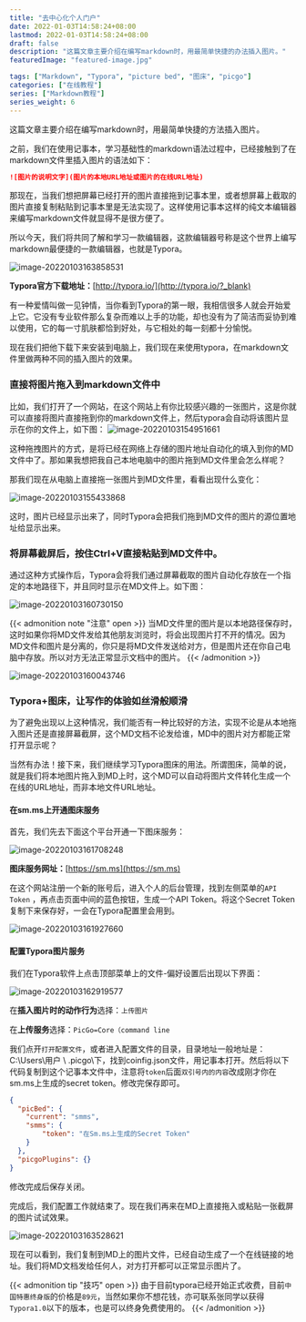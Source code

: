 ```yaml
---
title: "去中心化个人门户"
date: 2022-01-03T14:58:24+08:00
lastmod: 2022-01-03T14:58:24+08:00
draft: false
description: "这篇文章主要介绍在编写markdown时，用最简单快捷的办法插入图片。"
featuredImage: "featured-image.jpg"

tags: ["Markdown", "Typora", "picture bed", "图床", "picgo"]
categories: ["在线教程"]
series: ["Markdown教程"]
series_weight: 6
---
```


这篇文章主要介绍在编写markdown时，用最简单快捷的方法插入图片。

<!--more-->

之前，我们在使用记事本，学习基础性的markdown语法过程中，已经接触到了在markdown文件里插入图片的语法如下：  

```markdown
![图片的说明文字](图片的本地URL地址或图片的在线URL地址)
```

那现在，当我们想把屏幕已经打开的图片直接拖到记事本里，或者想屏幕上截取的图片直接复制粘贴到记事本里是无法实现了。这样使用记事本这样的纯文本编辑器来编写markdown文件就显得不是很方便了。

所以今天，我们将共同了解和学习一款编辑器，这款编辑器号称是这个世界上编写markdown最便捷的一款编辑器，也就是Typora。

![image-20220103163858531](image-20220103163858531.png)

**Typora官方下载地址：**[http://typora.io/](http://typora.io/?_blank) 

有一种爱情叫做一见钟情，当你看到Typora的第一眼，我相信很多人就会开始爱上它。它没有专业软件那么复杂而难以上手的功能，却也没有为了简洁而妥协到难以使用，它的每一寸肌肤都恰到好处，与它相处的每一刻都十分愉悦。

现在我们把他下载下来安装到电脑上，我们现在来使用typora，在markdown文件里做两种不同的插入图片的效果。

### 直接将图片拖入到markdown文件中

比如，我们打开了一个网站，在这个网站上有你比较感兴趣的一张图片，这是你就可以直接将图片直接拖到你的markdown文件上，然后typora会自动将该图片显示在你的文件上，如下图：
![image-20220103154951661](image-20220103154951661.png)

这种拖拽图片的方式，是将已经在网络上存储的图片地址自动化的填入到你的MD文件中了。那如果我想把我自己本地电脑中的图片拖到MD文件里会怎么样呢？

那我们现在从电脑上直接拖一张图片到MD文件里，看看出现什么变化：

![image-20220103155433868](image-20220103155433868.png)

这时，图片已经显示出来了，同时Typora会把我们拖到MD文件的图片的源位置地址给显示出来。

### 将屏幕截屏后，按住Ctrl+V直接粘贴到MD文件中。

通过这种方式操作后，Typora会将我们通过屏幕截取的图片自动化存放在一个指定的本地路径下，并且同时显示在MD文件上。如下图：

![image-20220103160730150](image-20220103160730150.png)

{{< admonition note "注意" open >}}
当MD文件里的图片是以本地路径保存时，这时如果你将MD文件发给其他朋友浏览时，将会出现图片打不开的情况。因为MD文件和图片是分离的，你只是将MD文件发送给对方，但是图片还在你自己电脑中存放。所以对方无法正常显示文档中的图片。
{{< /admonition >}}

![image-20220103160043746](image-20220103160043746.png)



### Typora+图床，让写作的体验如丝滑般顺滑

为了避免出现以上这种情况，我们能否有一种比较好的方法，实现不论是从本地拖入图片还是直接屏幕截屏，这个MD文档不论发给谁，MD中的图片对方都能正常打开显示呢？

当然有办法！接下来，我们继续学习Typora图床的用法。所谓图床，简单的说，就是我们将本地图片拖入到MD上时，这个MD可以自动将图片文件转化生成一个在线的URL地址，而非本地文件URL地址。

#### 在sm.ms上开通图床服务

首先，我们先去下面这个平台开通一下图床服务：

![image-20220103161708248](image-20220103161708248.png)

**图床服务网址：**[https://sm.ms](https://sm.ms)

在这个网站注册一个新的账号后，进入个人的后台管理，找到左侧菜单的`API Token` ，再点击页面中间的蓝色按钮，生成一个API Token。将这个Secret Token复制下来保存好，一会在Typora配置里会用到。

![image-20220103161927660](image-20220103161927660.png)

 

#### 配置Typora图片服务

我们在Typora软件上点击顶部菜单上的文件-偏好设置后出现以下界面：

![image-20220103162919577](image-20220103162919577.png)

在**插入图片时的动作行为**选择：`上传图片`

在**上传服务**选择：`PicGo=Core（command line `

我们点开`打开配置文件`，或者进入配置文件的目录，目录地址一般地址是：C:\Users\用户 \ \.picgo\下，找到coinfig.json文件，用记事本打开。然后将以下代码复制到这个记事本文件中，注意将`token`后面`双引号内的内容`改成刚才你在sm.ms上生成的secret token。修改完保存即可。

```json
{
  "picBed": {
    "current": "smms",
    "smms": {
        "token": "在Sm.ms上生成的Secret Token"
    }
  },
  "picgoPlugins": {}  
}
```

修改完成后保存关闭。

完成后，我们配置工作就结束了。现在我们再来在MD上直接拖入或粘贴一张截屏的图片试试效果。

![image-20220103163528621](image-20220103163528621.png)

现在可以看到，我们复制到MD上的图片文件，已经自动生成了一个在线链接的地址。我们将MD文档发给任何人，对方打开都可以正常显示图片了。

{{< admonition tip "技巧" open >}}
由于目前typora已经开始正式收费，目前`中国特惠终身版`的价格是`89元`，当然如果你不想花钱，亦可联系张同学以获得`Typora1.0`以下的版本，也是可以终身免费使用的。
{{< /admonition >}}

